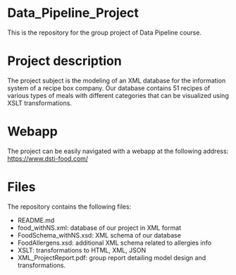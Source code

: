 # Data_Pipeline_Project
This is the repository for the group project of Data Pipeline course.

# Project description
The project subject is the modeling of an XML database for the information system
of a recipe box company.
Our database contains 51 recipes of various types of meals with different categories that
can be visualized using XSLT transformations.

# Webapp
The project can be easily navigated with a webapp at the following address:
https://www.dsti-food.com/

# Files
The repository contains the following files:
 - README.md
 - food_withNS.xml: database of our project in XML format
 - FoodSchema_withNS.xsd: XML schema of our database
 - FoodAllergens.xsd: additional XML schema related to allergies info
 - XSLT: transformations to HTML, XML, JSON
 - XML_ProjectReport.pdf: group report detailing model design and transformations.
